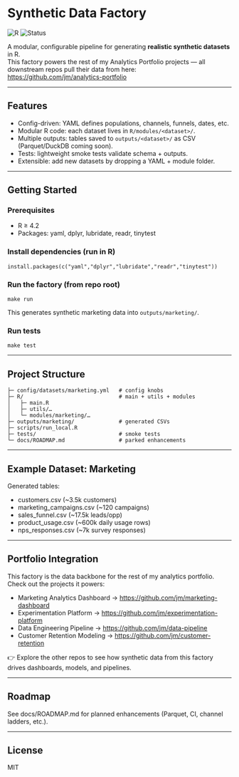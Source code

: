 # Synthetic Data Factory

![R](https://img.shields.io/badge/R-4.5.0-blue) ![Status](https://img.shields.io/badge/status-stable-brightgreen)

A modular, configurable pipeline for generating **realistic synthetic datasets** in R.  
This factory powers the rest of my Analytics Portfolio projects — all downstream repos pull their data from here: https://github.com/jm/analytics-portfolio

---

## Features
- Config-driven: YAML defines populations, channels, funnels, dates, etc.
- Modular R code: each dataset lives in `R/modules/<dataset>/`.
- Multiple outputs: tables saved to `outputs/<dataset>/` as CSV (Parquet/DuckDB coming soon).
- Tests: lightweight smoke tests validate schema + outputs.
- Extensible: add new datasets by dropping a YAML + module folder.

---

## Getting Started

### Prerequisites
- R ≥ 4.2
- Packages: yaml, dplyr, lubridate, readr, tinytest

### Install dependencies (run in R)
    install.packages(c("yaml","dplyr","lubridate","readr","tinytest"))

### Run the factory (from repo root)
    make run
This generates synthetic marketing data into `outputs/marketing/`.

### Run tests
    make test

---

## Project Structure
    ├─ config/datasets/marketing.yml   # config knobs
    ├─ R/                              # main + utils + modules
    │   ├─ main.R
    │   ├─ utils/…
    │   └─ modules/marketing/…
    ├─ outputs/marketing/              # generated CSVs
    ├─ scripts/run_local.R
    ├─ tests/                          # smoke tests
    └─ docs/ROADMAP.md                 # parked enhancements

---

## Example Dataset: Marketing
Generated tables:
- customers.csv (~3.5k customers)
- marketing_campaigns.csv (~120 campaigns)
- sales_funnel.csv (~17.5k leads/opp)
- product_usage.csv (~600k daily usage rows)
- nps_responses.csv (~7k survey responses)

---

## Portfolio Integration

This factory is the data backbone for the rest of my analytics portfolio.  
Check out the projects it powers:

- Marketing Analytics Dashboard → https://github.com/jm/marketing-dashboard
- Experimentation Platform → https://github.com/jm/experimentation-platform
- Data Engineering Pipeline → https://github.com/jm/data-pipeline
- Customer Retention Modeling → https://github.com/jm/customer-retention

👉 Explore the other repos to see how synthetic data from this factory drives dashboards, models, and pipelines.

---

## Roadmap
See docs/ROADMAP.md for planned enhancements (Parquet, CI, channel ladders, etc.).

---

## License
MIT
